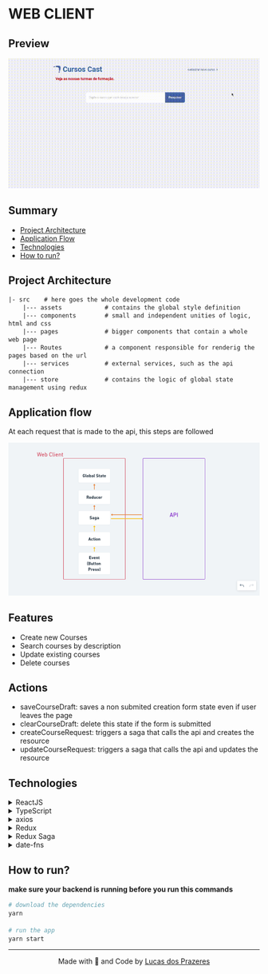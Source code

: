 # WEB CLIENT

## Preview

<img src="../.github/crud.gif"/>

## Summary

- [Project Architecture](#Project-Architecture)
- [Application Flow](#Application-Flow)
- [Technologies](#Technologies)
- [How to run?](#How-to-run)

## Project Architecture

    |- src    # here goes the whole development code
        |--- assets            # contains the global style definition
        |--- components        # small and independent unities of logic, html and css
        |--- pages             # bigger components that contain a whole web page
        |--- Routes            # a component responsible for renderig the pages based on the url
        |--- services          # external services, such as the api connection
        |--- store             # contains the logic of global state management using redux

## Application flow

At each request that is made to the api, this steps are followed

![flow.png](../.github/frontend-flow.png)

## Features

- Create new Courses
- Search courses by description
- Update existing courses
- Delete courses

## Actions

- saveCourseDraft: saves a non submited creation form state even if user leaves the page
- clearCourseDraft: delete this state if the form is submitted
- createCourseRequest: triggers a saga that calls the api and creates the resource
- updateCourseRequest: triggers a saga that calls the api and updates the resource

## Technologies

<details>
<summary>ReactJS</summary>
<br>
A JavaScript framework based on components that allows us to create modern, fast
and clean web interfaces.
</details>

<details>
<summary>TypeScript</summary>
<br>
One of the most famous JS supersets. TypeScript allows us to have much more control
of our development environment since we can define interfaces and types for the abstractions
used on our code, so we can know exactly all the params, properties or attributes of such elements.
</details>

<details>
<summary>axios</summary>
<br>
This library is used for creating simple asynchronous http requests on this app.

</details>


<details>
<summary>Redux</summary>
<br>
This is one of the most famous state managers of all React's ecossytem and can be used
to share information between isolated components on a performatic way.

</details>

<details>
<summary>Redux Saga</summary>
<br>
It's a middleware library responsible for making asynchronous tasks, like api calls,
on a redux application
</details>

<details>
<summary>date-fns</summary>
<br>
date-fns is a js library for date-related operations. It has a set of usefull functions
for manipulating Date objects.
</details>

## How to run?

**make sure your backend is running before you run this commands**

```bash
# download the dependencies
yarn

# run the app
yarn start
```

***

<p align=center>
  Made with 💜 and Code by <a href="https://www.linkedin.com/in/lucas-prazeres/">Lucas dos Prazeres</a>
</p>
